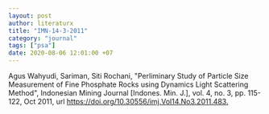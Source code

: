 ```yaml
---
layout: post
author: literaturx
title: "IMN-14-3-2011"
category: "journal"
tags: ["psa"]
date: 2020-08-06 12:01:00 +07
---
```


Agus Wahyudi, Sariman, Siti Rochani, "Perliminary Study of Particle Size Measurement of Fine Phosphate Rocks using Dynamics Light Scattering Method", Indonesian Mining Journal [Indones. Min. J.], vol. 4, no. 3, pp. 115-122, Oct 2011, url <https://doi.org/10.30556/imj.Vol14.No3.2011.483>[.](https://drive.google.com/file/d/1Z_mUMSxGg273rQPbd-nQpTvBa6lJ-q71/view?usp=sharing)
